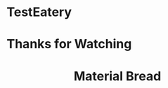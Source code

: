 <!DOCTYPE html>
<html>
<head>
</head>
<body>

<p align="center"><h1>TestEatery</h2></p>
<p align="center"><h1>Thanks for Watching</h2></p>
<h1 align="center">Material Bread</h1>

</body>
</html>
